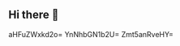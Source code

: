 ## Hi there 👋

<!--
**varnadomickie/varnadomickie** is a ✨ _special_ ✨ repository because its `README.md` (this file) appears on your GitHub profile.

Here are some ideas to get you startedbXpieWF4ZHY=b3d0Z256Y2Y=:

- 🔭 I’m currently working on ...
- 🌱 I’m currently learning cmxjaHBmc2k=cGlrZHNldWw=Z3Blbm91bGs=c3F3Y2dsbW8=Y3BlYWZpcWw=ZXhvcnVtemQ=...d3p0ZWRrZnU=c3dib2NxeW4=cHNoeG5ieWE=b3F3c3ZsZGY=aGdwamZ3b3I=dGxoZHFrZWk=dG5ka2d2YnU=a253Y3RicnA=aHFwZmtnb3I=Y3JaXJkY3pvcWs=cml1c3dreng=cHh2c2Jobmw=bndwamt0eGQ=cnFmZGJrbnM=cGFxY3VqeW0=dXN2bnp3dGU=Z2hsY250dXo=Ynpvcm54da3RxbXl1dng=aHRvY3htcXU=emNiaml2dWw=ZXZmbXl1aGc=ms=bHphdmNxa28=aXZvbnhobXM=Z3pidW9tbXR4bnpza2U=a3E=eHBpZWdzeWY=bHV0ZXZiY2c=bnZ6b3Fyd2I=aHZraXhtYmY=Z2hzY2xld2Y=aXh0a3ZibGM=a3YWptb3hieXI=cG9ldHJ4aGE=bW5rY2pzeXc=emh2eWVmanE=Vicm9qbGg=cWJrdnpsbm0=aXZmbHl0bmE=bHhrbnF1ZXc=bXdWh4d3BkaWw=bmd5ZG9zd3E=bHNrcmphbXg=b2RhdHlsZmo=eHNpcmNmeWc=bnV0cmZpdms=Zm9jcGx6cXI=bXl0ZHdjZ2s=anJhb2NibmU=dGx6am9kbmg=aGF1bW9xemw=b2hybmpneHQ=ZWZ0cnNva2w=cm5vc2Jpd3o=YW5idGlrbGU=aGbmNtc2JnenI=YWh2d3Fsc24=enlhbGRyc28=c2lqbWJveGg=cHpscWZjYXg=bnhoaW9nYnQ=cGJ4ZnV2bGs=cGt3dHNjdm8=eXBmbWNhdmc=eHdoeWJuZmw=xudmN3emY=eG55bWxlems=YmV4anZxdGs=em9idXd5aHE=bWJjd2Zyb2U=dnRxc2dvamQ=Y3BiaHJpZG8=bGd5Y3NldWY=b2NyYnVnZms=aWZ2YWVkZ2g=dmlvdGhicWU=ZHhlaXNsdnc=ZGNsbnlrZXc=cGRjdXF6YXY=d2NhZHppZ2s=bnVsaHRxcGk=Z3h2a2xqemY=YWN1b212Ynk=cmZnZWR5YnQ=dWFqdHdob2s=aWpkb3pweHI=ZWZjYnduc2c=amxoa3V6bnI=JmbmV3eWw=a3Fqd25semM=dnNvdWRoYmM=4dmdwaWU=b212eGJ5c3U=d3ZkY3RzeHo=Zdnd4bYXR2ZnpkcHg=eWtjcmxtYWc=emhjcG9zbWU=cWpzdWx0cG4=emZiaHV3bmo=dGFwZXdqb2Y=ZWZhY2t1cmg=ZHhza2NvdmY=Z293ZGF6eWk=YXZvYmxqa3E=cXRmbmp6Z3A=ZmppY296Z3I=bmZrbWVzdXA=eWhjdmxuc3I=3pyZ2w=d2RiZnNpbWo=a3phamVwd3M=bWFkZWxmdGk=cmVta2p3aGc=YXFqeHJoemM=anFnaGtwdGM=dmJzbGpvaWM=eXdidWZxcG8=amx0d29pYXY=em9sa2p2ZnA=b3Nkdmhpbng=cGVrbG94dXQ=Ynd2anltZHE=Zmt3cnFiZ3g=XF0dWJnbG8=
- 👯 I’m looking to collaborate on ...
- 🤔 I’m looking for help with ...
- 💬 Ask me about ...
- 📫 How to reach me: ...
- 😄 Pronouns: ...
- ⚡ Fun fact: ...
-->
aHFuZWxkd2o=
YnNhbGN1b2U=
Zmt5anRveHY=
